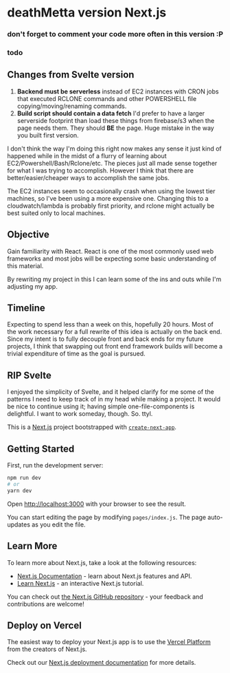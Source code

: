 # deathMetta version Next.js

### don't forget to comment your code more often in this version :P

### todo
## Changes from Svelte version

1. **Backend must be serverless** instead of EC2 instances with CRON jobs that executed RCLONE commands and other POWERSHELL file copying/moving/renaming commands. 
2. **Build script should contain a data fetch** I'd prefer to have a larger serverside footprint than load these things from firebase/s3 when the page needs them. They should **BE** the page. Huge mistake in the way you built first version.

I don't think the way I'm doing this right now makes any sense it just kind of happened while in the midst of a flurry of learning about EC2/Powershell/Bash/Rclone/etc. The pieces just all made sense together for what I was trying to accomplish. However I think that there are better/easier/cheaper ways to accomplish the same jobs. 

The EC2 instances seem to occasionally crash when using the lowest tier machines, so I've been using a more expensive one. Changing this to a cloudwatch/lambda is probably first priority, and rclone might actually be best suited only to local machines.


## Objective

Gain familiarity with React. React is one of the most commonly used web frameworks and most jobs will be expecting some basic understanding of this material. 

By rewriting my project in this I can learn some of the ins and outs while I'm adjusting my app.

## Timeline

Expecting to spend less than a week on this, hopefully 20 hours. Most of the work necessary for a full rewrite of this idea is actually on the back end. Since my intent is to fully decouple front and back ends for my future projects, I think that swapping out front end framework builds will become a trivial expenditure of time as the goal is pursued.

## RIP Svelte

I enjoyed the simplicity of Svelte, and it helped clarify for me some of the patterns I need to keep track of in my head while making a project. It would be nice to continue using it; having simple one-file-components is delightful. I want to work someday, though. So. ttyl.

This is a [Next.js](https://nextjs.org/) project bootstrapped with [`create-next-app`](https://github.com/vercel/next.js/tree/canary/packages/create-next-app).

## Getting Started

First, run the development server:

```bash
npm run dev
# or
yarn dev
```

Open [http://localhost:3000](http://localhost:3000) with your browser to see the result.

You can start editing the page by modifying `pages/index.js`. The page auto-updates as you edit the file.

## Learn More

To learn more about Next.js, take a look at the following resources:

- [Next.js Documentation](https://nextjs.org/docs) - learn about Next.js features and API.
- [Learn Next.js](https://nextjs.org/learn) - an interactive Next.js tutorial.

You can check out [the Next.js GitHub repository](https://github.com/vercel/next.js/) - your feedback and contributions are welcome!

## Deploy on Vercel

The easiest way to deploy your Next.js app is to use the [Vercel Platform](https://vercel.com/import?utm_medium=default-template&filter=next.js&utm_source=create-next-app&utm_campaign=create-next-app-readme) from the creators of Next.js.

Check out our [Next.js deployment documentation](https://nextjs.org/docs/deployment) for more details.
